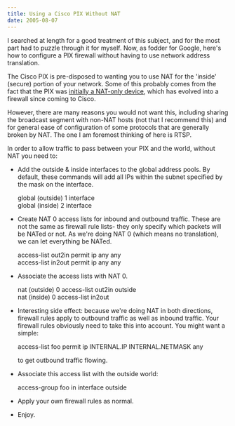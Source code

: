 ```yaml
---
title: Using a Cisco PIX Without NAT
date: 2005-08-07
---
```


I searched at length for a good treatment of this subject, and for the most
part had to puzzle through it for myself. Now, as fodder for Google, here's how
to configure a PIX firewall without having to use network address translation.

The Cisco PIX is pre-disposed to wanting you to use NAT for the 'inside'
(secure) portion of your network. Some of this probably comes from the fact
that the PIX was [initially a NAT-only device][1], which has evolved into a
firewall since coming to Cisco.

However, there are many reasons you would not want this, including sharing the
broadcast segment with non-NAT hosts (not that I recommend this) and for
general ease of configuration of some protocols that are generally broken by
NAT. The one I am foremost thinking of here is RTSP.

In order to allow traffic to pass between your PIX and the world, without NAT
you need to:

* Add the outside & inside interfaces to the global address pools. By default,
  these commands will add all IPs within the subnet specified by the mask on
  the interface.

	global (outside) 1 interface  
	global (inside) 2 interface

* Create NAT 0 access lists for inbound and outbound traffic. These are not the
  same as firewall rule lists- they only specify which packets will be NATed or
  not. As we're doing NAT 0 (which means no translation), we can let everything
  be NATed.

	access-list out2in permit ip any any  
	access-list in2out permit ip any any

* Associate the access lists with NAT 0.

	nat (outside) 0 access-list out2in outside  
	nat (inside) 0 access-list in2out

* Interesting side effect: because we're doing NAT in both directions, firewall
  rules apply to outbound traffic as well as inbound traffic. Your firewall
  rules obviously need to take this into account. You might want a simple:

	access-list foo permit ip INTERNAL.IP INTERNAL.NETMASK any

	to get outbound traffic flowing.

* Associate this access list with the outside world:

	access-group foo in interface outside

* Apply your own firewall rules as normal.

* Enjoy.

[1]: http://home.cfl.rr.com/dealgroup/pix/pix_page_history.htm

